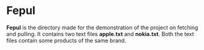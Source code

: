 # Fepul
**Fepul** is the directory made for the demonstration of the project on fetching and pulling. It contains two text files **apple.txt** and **nokia.txt**. Both the text files contain some products of the same brand.